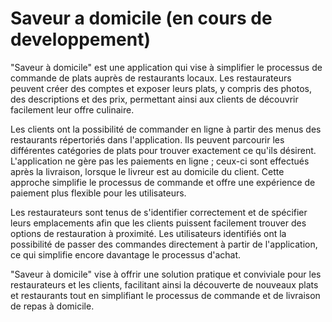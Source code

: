 # Saveur a domicile (en cours de developpement)

"Saveur à domicile" est une application qui vise à simplifier le processus de commande de plats auprès de restaurants locaux. Les restaurateurs peuvent créer des comptes et exposer leurs plats, y compris des photos, des descriptions et des prix, permettant ainsi aux clients de découvrir facilement leur offre culinaire.

Les clients ont la possibilité de commander en ligne à partir des menus des restaurants répertoriés dans l'application. Ils peuvent parcourir les différentes catégories de plats pour trouver exactement ce qu'ils désirent. L'application ne gère pas les paiements en ligne ; ceux-ci sont effectués après la livraison, lorsque le livreur est au domicile du client. Cette approche simplifie le processus de commande et offre une expérience de paiement plus flexible pour les utilisateurs.

Les restaurateurs sont tenus de s'identifier correctement et de spécifier leurs emplacements afin que les clients puissent facilement trouver des options de restauration à proximité. Les utilisateurs identifiés ont la possibilité de passer des commandes directement à partir de l'application, ce qui simplifie encore davantage le processus d'achat.

"Saveur à domicile" vise à offrir une solution pratique et conviviale pour les restaurateurs et les clients, facilitant ainsi la découverte de nouveaux plats et restaurants tout en simplifiant le processus de commande et de livraison de repas à domicile.
